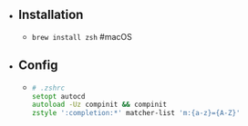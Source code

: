 - ## Installation
	- `brew install zsh` #macOS
- ## Config
	- ```zsh
	  # .zshrc
	  setopt autocd
	  autoload -Uz compinit && compinit
	  zstyle ':completion:*' matcher-list 'm:{a-z}={A-Z}'
	  ```